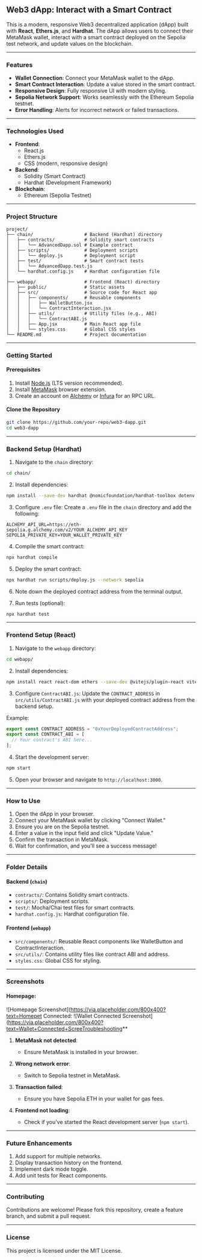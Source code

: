 ## **Web3 dApp: Interact with a Smart Contract**

This is a modern, responsive Web3 decentralized application (dApp) built with **React**, **Ethers.js**, and **Hardhat**. The dApp allows users to connect their MetaMask wallet, interact with a smart contract deployed on the Sepolia test network, and update values on the blockchain.

---

### **Features**
- **Wallet Connection**: Connect your MetaMask wallet to the dApp.
- **Smart Contract Interaction**: Update a value stored in the smart contract.
- **Responsive Design**: Fully responsive UI with modern styling.
- **Sepolia Network Support**: Works seamlessly with the Ethereum Sepolia testnet.
- **Error Handling**: Alerts for incorrect network or failed transactions.

---

### **Technologies Used**
- **Frontend**:
  - React.js
  - Ethers.js
  - CSS (modern, responsive design)
- **Backend**:
  - Solidity (Smart Contract)
  - Hardhat (Development Framework)
- **Blockchain**:
  - Ethereum (Sepolia Testnet)

---

### **Project Structure**
```
project/
├── chain/                   # Backend (Hardhat) directory
│   ├── contracts/           # Solidity smart contracts
│   │   └── AdvancedDapp.sol # Example contract
│   ├── scripts/             # Deployment scripts
│   │   └── deploy.js        # Deployment script
│   ├── test/                # Smart contract tests
│   │   └── AdvancedDapp.test.js
│   └── hardhat.config.js    # Hardhat configuration file
│
├── webapp/                  # Frontend (React) directory
│   ├── public/              # Static assets
│   ├── src/                 # Source code for React app
│   │   ├── components/      # Reusable components
│   │   │   ├── WalletButton.jsx
│   │   │   └── ContractInteraction.jsx
│   │   ├── utils/           # Utility files (e.g., ABI)
│   │   │   └── ContractABI.js
│   │   ├── App.jsx          # Main React app file
│   │   └── styles.css       # Global CSS styles
└── README.md                # Project documentation
```

---

### **Getting Started**

#### Prerequisites
1. Install [Node.js](https://nodejs.org/) (LTS version recommended).
2. Install [MetaMask](https://metamask.io/) browser extension.
3. Create an account on [Alchemy](https://www.alchemy.com/) or [Infura](https://infura.io/) for an RPC URL.

#### Clone the Repository
```bash
git clone https://github.com/your-repo/web3-dapp.git
cd web3-dapp
```

---

### **Backend Setup (Hardhat)**

1. Navigate to the `chain` directory:
```bash
cd chain/
```

2. Install dependencies:
```bash
npm install --save-dev hardhat @nomicfoundation/hardhat-toolbox dotenv ethers
```

3. Configure `.env` file:
Create a `.env` file in the `chain` directory and add the following:
```plaintext
ALCHEMY_API_URL=https://eth-sepolia.g.alchemy.com/v2/YOUR_ALCHEMY_API_KEY
SEPOLIA_PRIVATE_KEY=YOUR_WALLET_PRIVATE_KEY
```

4. Compile the smart contract:
```bash
npx hardhat compile
```

5. Deploy the smart contract:
```bash
npx hardhat run scripts/deploy.js --network sepolia
```

6. Note down the deployed contract address from the terminal output.

7. Run tests (optional):
```bash
npx hardhat test
```

---

### **Frontend Setup (React)**

1. Navigate to the `webapp` directory:
```bash
cd webapp/
```

2. Install dependencies:
```bash
npm install react react-dom ethers --save-dev @vitejs/plugin-react vite 
```

3. Configure `ContractABI.js`:
Update the `CONTRACT_ADDRESS` in `src/utils/ContractABI.js` with your deployed contract address from the backend setup.

Example:
```javascript
export const CONTRACT_ADDRESS = "0xYourDeployedContractAddress";
export const CONTRACT_ABI = [
  // Your contract's ABI here...
];
```

4. Start the development server:
```bash
npm start
```

5. Open your browser and navigate to `http://localhost:3000`.

---

### **How to Use**
1. Open the dApp in your browser.
2. Connect your MetaMask wallet by clicking "Connect Wallet."
3. Ensure you are on the Sepolia testnet.
4. Enter a value in the input field and click "Update Value."
5. Confirm the transaction in MetaMask.
6. Wait for confirmation, and you'll see a success message!

---

### **Folder Details**

#### Backend (`chain`)
- `contracts/`: Contains Solidity smart contracts.
- `scripts/`: Deployment scripts.
- `test/`: Mocha/Chai test files for smart contracts.
- `hardhat.config.js`: Hardhat configuration file.

#### Frontend (`webapp`)
- `src/components/`: Reusable React components like WalletButton and ContractInteraction.
- `src/utils/`: Contains utility files like contract ABI and address.
- `styles.css`: Global CSS for styling.

---

### **Screenshots**
#### Homepage:
![Homepage Screenshot](https://via.placeholder.com/800x400?text=Homepet Connected:
![Wallet Connected Screenshot](https://via.placeholder.com/800x400?text=Wallet+Connected+ScreeTroubleshooting**

1. **MetaMask not detected**:
   - Ensure MetaMask is installed in your browser.

2. **Wrong network error**:
   - Switch to Sepolia testnet in MetaMask.

3. **Transaction failed**:
   - Ensure you have Sepolia ETH in your wallet for gas fees.

4. **Frontend not loading**:
   - Check if you’ve started the React development server (`npm start`).

---

### **Future Enhancements**
1. Add support for multiple networks.
2. Display transaction history on the frontend.
3. Implement dark mode toggle.
4. Add unit tests for React components.

---

### **Contributing**
Contributions are welcome! Please fork this repository, create a feature branch, and submit a pull request.

---

### **License**
This project is licensed under the MIT License.
 